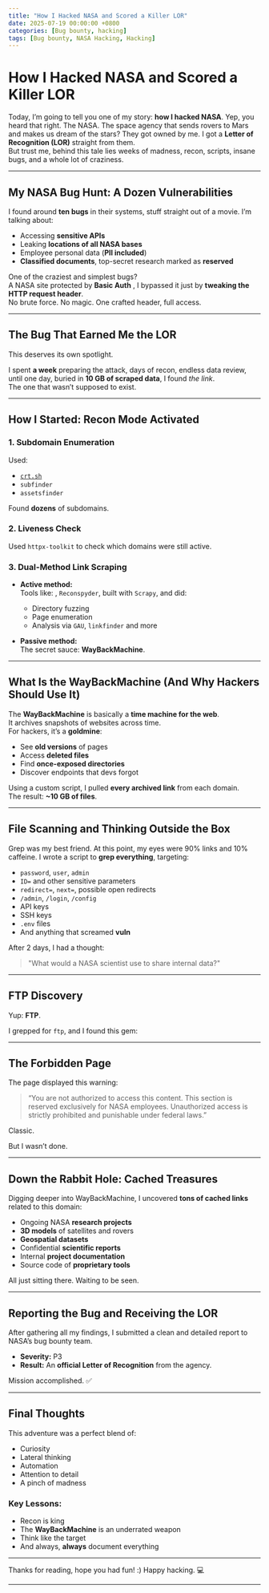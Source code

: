 ```yaml
---
title: "How I Hacked NASA and Scored a Killer LOR"
date: 2025-07-19 00:00:00 +0800
categories: [Bug bounty, hacking]
tags: [Bug bounty, NASA Hacking, Hacking]
--- 
```


# How I Hacked NASA and Scored a Killer LOR

Today, I’m going to tell you one of my story: **how I hacked NASA**. Yep, you heard that right. The NASA. The space agency that sends rovers to Mars and makes us dream of the stars? They got owned by me. 
I got a **Letter of Recognition (LOR)** straight from them.  
But trust me, behind this tale lies weeks of madness, recon, scripts, insane bugs, and a whole lot of craziness.

---

## My NASA Bug Hunt: A Dozen Vulnerabilities

I found around **ten bugs** in their systems, stuff straight out of a movie. I’m talking about:

- Accessing **sensitive APIs**
- Leaking **locations of all NASA bases**
- Employee personal data (**PII included**)
- **Classified documents**, top-secret research marked as **reserved**

One of the craziest and simplest bugs?  
A NASA site protected by **Basic Auth** , I bypassed it just by **tweaking the HTTP request header**.  
No brute force. No magic. One crafted header, full access.

---

## The Bug That Earned Me the LOR

This deserves its own spotlight.

I spent **a week** preparing the attack, days of recon, endless data review, until one day, buried in **10 GB of scraped data**, I found *the link*.  
The one that wasn’t supposed to exist.

---

## How I Started: Recon Mode Activated

### 1. Subdomain Enumeration

Used:
- [`crt.sh`](https://crt.sh/)
- `subfinder`
- `assetsfinder`

Found **dozens** of subdomains.

### 2. Liveness Check

Used `httpx-toolkit` to check which domains were still active.

### 3. Dual-Method Link Scraping

- **Active method:**  
  Tools like: , `Reconspyder`, built with `Scrapy`, and did:
  - Directory fuzzing
  - Page enumeration
  - Analysis via `GAU`, `linkfinder` and more

- **Passive method:**  
  The secret sauce: **WayBackMachine**.

---

## What Is the WayBackMachine (And Why Hackers Should Use It)

The **WayBackMachine** is basically a **time machine for the web**.  
It archives snapshots of websites across time.  
For hackers, it’s a **goldmine**:  

- See **old versions** of pages  
- Access **deleted files**  
- Find **once-exposed directories**  
- Discover endpoints that devs forgot  

Using a custom script, I pulled **every archived link** from each domain.  
The result: **~10 GB of files**.

---

## File Scanning and Thinking Outside the Box
Grep was my best friend. At this point, my eyes were 90% links and 10% caffeine.
I wrote a script to **grep everything**, targeting:

- `password`, `user`, `admin`
- `ID=` and other sensitive parameters
- `redirect=`, `next=`, possible open redirects
- `/admin`, `/login`, `/config`
- API keys
- SSH keys
- `.env` files
- And anything that screamed **vuln**

After 2 days, I had a thought:  
> "What would a NASA scientist use to share internal data?"

---

## FTP Discovery

Yup: **FTP**.

I grepped for `ftp`, and I found this gem:

---

## The Forbidden Page

The page displayed this warning:

> “You are not authorized to access this content. This section is reserved exclusively for NASA employees. Unauthorized access is strictly prohibited and punishable under federal laws.”

Classic.

But I wasn’t done.

---

## Down the Rabbit Hole: Cached Treasures

Digging deeper into WayBackMachine, I uncovered **tons of cached links** related to this domain:

- Ongoing NASA **research projects**
- **3D models** of satellites and rovers
- **Geospatial datasets**
- Confidential **scientific reports**
- Internal **project documentation**
- Source code of **proprietary tools**

All just sitting there. Waiting to be seen.

---

## Reporting the Bug and Receiving the LOR

After gathering all my findings, I submitted a clean and detailed report to NASA’s bug bounty team.

- **Severity:** P3  
- **Result:** An **official Letter of Recognition** from the agency.

Mission accomplished. ✅

---

## Final Thoughts

This adventure was a perfect blend of:

- Curiosity  
- Lateral thinking  
- Automation  
- Attention to detail  
- A pinch of madness

### Key Lessons:
- Recon is king  
- The **WayBackMachine** is an underrated weapon  
- Think like the target  
- And always, **always** document everything  

---

Thanks for reading, hope you had fun! :)
Happy hacking. 💻

---


